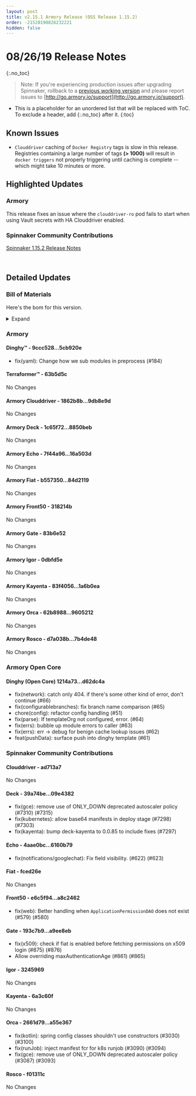 ```yaml
---
layout: post
title: v2.15.1 Armory Release (OSS Release 1.15.2)
order: -21520190826232221
hidden: false
---
```


# 08/26/19 Release Notes
{:.no_toc}

> Note: If you're experiencing production issues after upgrading Spinnaker, rollback to a [previous working version](http://docs.armory.io/admin-guides/troubleshooting/#i-upgraded-spinnaker-and-it-is-no-longer-responding-how-do-i-rollback) and please report issues to [http://go.armory.io/support](http://go.armory.io/support).

* This is a placeholder for an unordered list that will be replaced with ToC. To exclude a header, add {:.no_toc} after it.
{:toc}


## Known Issues
* `Clouddriver` caching of `Docker Registry` tags is slow in this release. Registries containing a large number of tags **(> 1000)** will result in `docker triggers` not properly triggering until caching is complete -- which might take 10 minutes or more.


## Highlighted Updates
### Armory
This release fixes an issue where the `clouddriver-ro` pod fails to start when using Vault secrets with HA Clouddriver enabled.

###  Spinnaker Community Contributions
[Spinnaker 1.15.2 Release Notes](https://www.spinnaker.io/community/releases/versions/1-15-2-changelog)  

<br>

## Detailed Updates

### Bill of Materials
Here's the bom for this version.
<details><summary>Expand</summary>
<pre class="highlight">
<code>version: 2.15.1-rc876
timestamp: "2019-08-26 16:13:58"
services:
  clouddriver:
    version: 6.1.0-9db8e9d-ad713a7-rc25
  deck:
    version: 2.10.2-8850beb-09e4382-rc20
  dinghy:
    version: 0.0.4-5cb920e-rc815
  echo:
    version: 2.6.0-16a503d-6160b79-rc14
  fiat:
    version: 1.6.1-84d2119-fced26e-rc14
  front50:
    version: 0.18.0-318214b-a8c2462-rc16
  gate:
    version: 1.10.0-83b6e52-a9ee8eb-rc14
  igor:
    version: 1.4.0-0dbfd5e-3245969-rc14
  kayenta:
    version: 0.10.1-1a6b0ea-6a3c60f-rc19
  monitoring-daemon:
    version: 0.14.0-a37ddce-rc6
  monitoring-third-party:
    version: 0.14.0-a37ddce-rc6
  orca:
    version: 2.8.2-9605212-a55e367-rc17
  rosco:
    version: 0.13.0-7b4de48-f01311c-rc19
  terraformer:
    version: 0.0.2-63b5d5c-edge2
dependencies:
  redis:
    version: 2:2.8.4-2
artifactSources:
  dockerRegistry: docker.io/armory</code>
</pre>
</details>



### Armory
#### Dinghy&trade; - 9ccc528...5cb920e
 - fix(yaml): Change how we sub modules in preprocess (#184)

#### Terraformer&trade; - 63b5d5c
No Changes

#### Armory Clouddriver  - 1862b8b...9db8e9d
No Changes

#### Armory Deck  - 1c65f72...8850beb
No Changes

#### Armory Echo  - 7f44a96...16a503d
No Changes

#### Armory Fiat  - b557350...84d2119
No Changes

#### Armory Front50  - 318214b
No Changes

#### Armory Gate  - 83b6e52
No Changes

#### Armory Igor  - 0dbfd5e
No Changes

#### Armory Kayenta  - 83f4056...1a6b0ea
No Changes

#### Armory Orca  - 62b8988...9605212
No Changes

#### Armory Rosco  - d7a038b...7b4de48
No Changes

### Armory Open Core

#### Dinghy (Open Core) 1214a73...d62dc4a
 - fix(network): catch only 404. if there's some other kind of error, don't continue (#66)
 - fix(configurablebranches): fix branch name comparison (#65)
 - chore(config): refactor config handling (#51)
 - fix(parse): If templateOrg not configured, error. (#64)
 - fix(errs): bubble up module errors to caller (#63)
 - fix(errs): err -> debug for benign cache lookup issues (#62)
 - feat(pushData): surface push into dinghy template (#61)

###  Spinnaker Community Contributions

#### Clouddriver  - ad713a7
No Changes

#### Deck  - 39a74be...09e4382
 - fix(gce): remove use of ONLY_DOWN deprecated autoscaler policy (#7310) (#7315)
 - fix(kubernetes): allow base64 manifests in deploy stage (#7298) (#7303)
 - fix(kayenta): bump deck-kayenta to 0.0.85 to include fixes (#7297)

#### Echo  - 4aae0bc...6160b79
 - fix(notifications/googlechat): Fix field visibility. (#622) (#623)

#### Fiat  - fced26e
No Changes

#### Front50  - e6c5f94...a8c2462
 - fix(web): Better handling when `ApplicationPermissionDAO` does not exist (#579) (#580)

#### Gate  - 193c7b9...a9ee8eb
 - fix(x509): check if fiat is enabled before fetching permissions on x509 login (#875) (#876)
 - Allow overriding maxAuthenticationAge (#861) (#865)

#### Igor  - 3245969
No Changes

#### Kayenta  - 6a3c60f
No Changes

#### Orca  - 2661d79...a55e367
 - fix(kotlin): spring config classes shouldn't use constructors (#3030) (#3100)
 - fix(runJob): inject manifest fcr for k8s runjob (#3090) (#3094)
 - fix(gce): remove use of ONLY_DOWN deprecated autoscaler policy (#3087) (#3093)

#### Rosco  - f01311c
No Changes
